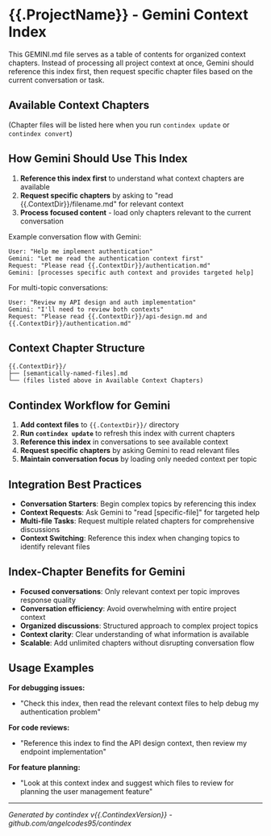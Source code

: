 # {{.ProjectName}} - Gemini Context Index

This GEMINI.md file serves as a table of contents for organized context chapters. Instead of processing all project context at once, Gemini should reference this index first, then request specific chapter files based on the current conversation or task.

## Available Context Chapters

(Chapter files will be listed here when you run `contindex update` or `contindex convert`)

## How Gemini Should Use This Index

1. **Reference this index first** to understand what context chapters are available
2. **Request specific chapters** by asking to "read {{.ContextDir}}/filename.md" for relevant context
3. **Process focused content** - load only chapters relevant to the current conversation

Example conversation flow with Gemini:
```
User: "Help me implement authentication"
Gemini: "Let me read the authentication context first"
Request: "Please read {{.ContextDir}}/authentication.md"
Gemini: [processes specific auth context and provides targeted help]
```

For multi-topic conversations:
```
User: "Review my API design and auth implementation"
Gemini: "I'll need to review both contexts"
Request: "Please read {{.ContextDir}}/api-design.md and {{.ContextDir}}/authentication.md"
```

## Context Chapter Structure
```
{{.ContextDir}}/
├── [semantically-named-files].md
└── (files listed above in Available Context Chapters)
```

## Contindex Workflow for Gemini

1. **Add context files** to `{{.ContextDir}}/` directory
2. **Run `contindex update`** to refresh this index with current chapters
3. **Reference this index** in conversations to see available context
4. **Request specific chapters** by asking Gemini to read relevant files
5. **Maintain conversation focus** by loading only needed context per topic

## Integration Best Practices

- **Conversation Starters**: Begin complex topics by referencing this index
- **Context Requests**: Ask Gemini to "read [specific-file]" for targeted help
- **Multi-file Tasks**: Request multiple related chapters for comprehensive discussions
- **Context Switching**: Reference this index when changing topics to identify relevant files

## Index-Chapter Benefits for Gemini
- **Focused conversations**: Only relevant context per topic improves response quality
- **Conversation efficiency**: Avoid overwhelming with entire project context
- **Organized discussions**: Structured approach to complex project topics
- **Context clarity**: Clear understanding of what information is available
- **Scalable**: Add unlimited chapters without disrupting conversation flow

## Usage Examples

**For debugging issues:**
- "Check this index, then read the relevant context files to help debug my authentication problem"

**For code reviews:**
- "Reference this index to find the API design context, then review my endpoint implementation"

**For feature planning:**
- "Look at this context index and suggest which files to review for planning the user management feature"

---
*Generated by contindex v{{.ContindexVersion}} - github.com/angelcodes95/contindex*